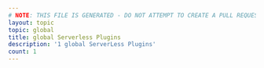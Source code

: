 ```yaml
---
# NOTE: THIS FILE IS GENERATED - DO NOT ATTEMPT TO CREATE A PULL REQUEST TO UPDATE THE DATA. 
layout: topic
topic: global
title: global Serverless Plugins
description: '1 global ServerLess Plugins'
count: 1
---
```

